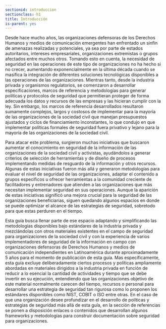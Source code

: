 ```yaml
---
sectionid: introduccion
sectionclass: h1
title: Introducción
is-parent: yes
---
```


Desde hace mucho años, las organizaciones defensoras de los Derechos Humanos y medios de comunicación emergentes han enfrentado un sinfín de amenazas realizadas y potenciales, ya sea por parte de estados autoritarios, intereses empresariales, organizaciones extremistas o grupos afectados entre muchos otros. Tomando esto en cuenta, la necesidad de seguridad en las operaciones de este tipo de organizaciones no ha hecho si no crecer, aumentando exponencialmente en la última década cuando se masifica la integración de diferentes soluciones tecnológicas disponibles a las operaciones de las organizaciones. Mientras tanto, desde la industria privada y organismos regulatorios, se comenzaron a desarrollar especificaciones, marcos de referencia y metodologías para generar políticas y protocolos de seguridad que permitieran proteger de forma adecuada los datos y recursos de las empresas y las hicieran cumplir con la ley. Sin embargo, los marcos de referencia desarrollados resultaron sumamente complejos, largos y costosos de implementar para la mayoría de las organizaciones de la sociedad civil que manejan presupuestos ajustados y ciclos de financiamiento inconstantes, lo que condujo en que implementar políticas formales de seguridad fuera privativo y lejano para la mayoría de las organizaciones de la sociedad civil.

Para atacar este problema, surgieron muchas iniciativas que buscaron aumentar el conocimiento en seguridad de la información de las organizaciones de la sociedad civil y activistas, ayudándolos a generar criterios de selección de herramientas y de diseño de procesos implementando medidas de resguardo de la información y otros recursos. Algunas de estas iniciativas fueron más allá y generaron metodologías para evaluar el nivel de seguridad de las organizaciones, adaptar el contenido a grupos específicos u ofrecer herramientas a la comunidad creciente de facilitadores y entrenadores que atienden a las organizaciones que más necesitan implementar seguridad en sus operaciones. Aunque la aparición de estas iniciativas significó una mejora crucial para la seguridad de las organizaciones beneficiarias, siguen quedando algunos espacios en donde se puede optimizar el alcance de las estrategias de seguridad, sobretodo para que estas perduren en el tiempo.

Esta guía busca llenar parte de ese espacio adaptando y simplificando las metodologías disponibles bajo estándares de la industria privada y mezclándolas con otros materiales existentes en el campo de seguridad para organizaciones de la sociedad civil y con la experiencia de varios implementadores de seguridad de la información en campo con organizaciones defensoras de Derechos Humanos y medios de comunicación independientes en Latinoamérica durante aproximadamente 5 años para el momento de publicación de esta guía. Mas específicamente, esta guía excluye deliberadamente ciertos procesos y políticas ampliamente abordadas en materiales dirigidos a la industria privada en función de reducir a lo esencial la cantidad de actividades y tiempo que se debe invertir en su ejecución, entendiendo que las organizaciones objetivo de este material normalmente carecen del tiempo, recursos o personal para desarrollar una estrategia de seguridad tan rigurosa como lo proponen los estándares disponibles como NIST, COBIT o ISO entre otras. En el caso de que una organización desee profundizar en el desarrollo de políticas y estrategias de seguridad más allá de esta guía, en la sección de referencias se ponen a disposición enlaces o contenidos que desarrollan algunos frameworks y metodologías para construir documentación sobre seguridad para organizaciones.
